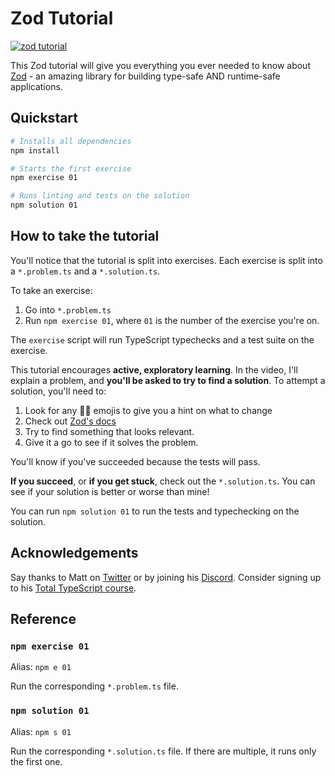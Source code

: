 # Zod Tutorial

<a href="https://totaltypescript.com/tutorials/zod"><img src="https://res.cloudinary.com/total-typescript/image/upload/v1662635438/zod-tutorial/card_2x_ywsvl1.png" alt="zod tutorial" /></a>

This Zod tutorial will give you everything you ever needed to know about [Zod](https://github.com/colinhacks/zod) - an amazing library for building type-safe AND runtime-safe applications.

## Quickstart

```sh
# Installs all dependencies
npm install

# Starts the first exercise
npm exercise 01

# Runs linting and tests on the solution
npm solution 01
```

## How to take the tutorial

You'll notice that the tutorial is split into exercises. Each exercise is split into a `*.problem.ts` and a `*.solution.ts`.

To take an exercise:

1. Go into `*.problem.ts`
2. Run `npm exercise 01`, where `01` is the number of the exercise you're on.

The `exercise` script will run TypeScript typechecks and a test suite on the exercise.

This tutorial encourages **active, exploratory learning**. In the video, I'll explain a problem, and **you'll be asked to try to find a solution**. To attempt a solution, you'll need to:

1. Look for any 🕵️‍♂️ emojis to give you a hint on what to change
1. Check out [Zod's docs](https://zod.dev)
1. Try to find something that looks relevant.
1. Give it a go to see if it solves the problem.

You'll know if you've succeeded because the tests will pass.

**If you succeed**, or **if you get stuck**, check out the `*.solution.ts`. You can see if your solution is better or worse than mine!

You can run `npm solution 01` to run the tests and typechecking on the solution.

## Acknowledgements

Say thanks to Matt on [Twitter](https://twitter.com/mattpocockuk) or by joining his [Discord](https://discord.gg/8S5ujhfTB3). Consider signing up to his [Total TypeScript course](https://totaltypescript.com).

## Reference

### `npm exercise 01`

Alias: `npm e 01`

Run the corresponding `*.problem.ts` file.

### `npm solution 01`

Alias: `npm s 01`

Run the corresponding `*.solution.ts` file. If there are multiple, it runs only the first one.

